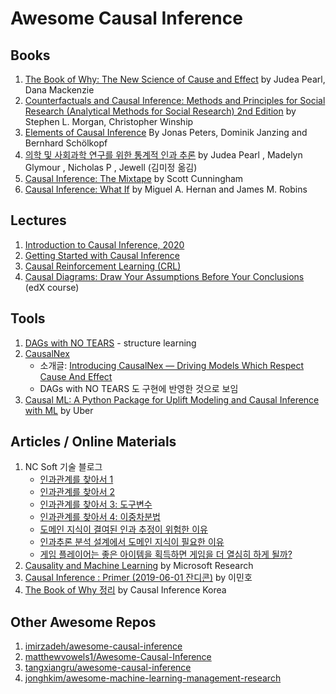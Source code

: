 # Awesome Causal Inference

## Books
1. [The Book of Why: The New Science of Cause and Effect](https://www.amazon.com/Book-Why-Science-Cause-Effect/dp/046509760X) by Judea Pearl, Dana Mackenzie
2. [Counterfactuals and Causal Inference: Methods and Principles for Social Research (Analytical Methods for Social Research) 2nd Edition](https://www.amazon.com/Counterfactuals-Causal-Inference-Principles-Analytical/dp/1107694167) by Stephen L. Morgan, Christopher Winship
3. [Elements of Causal Inference](https://mitpress.mit.edu/books/elements-causal-inference) By Jonas Peters, Dominik Janzing and Bernhard Schölkopf
4. [의학 및 사회과학 연구를 위한 통계적 인과 추론](http://www.kyobobook.co.kr/product/detailViewKor.laf?barcode=9791125102236) by Judea Pearl , Madelyn Glymour , Nicholas P , Jewell (김미정 옮김)
5. [Causal Inference: The Mixtape](https://mixtape.scunning.com/index.html) by Scott Cunningham
6. [Causal Inference: What If](https://www.hsph.harvard.edu/miguel-hernan/causal-inference-book/) by Miguel A. Hernan and James M. Robins

## Lectures
1. [Introduction to Causal Inference, 2020](https://www.bradyneal.com/causal-inference-course)
2. [Getting Started with Causal Inference](https://causalinference.gitlab.io)
3. [Causal Reinforcement Learning (CRL)](https://crl.causalai.net)
4. [Causal Diagrams: Draw Your Assumptions Before Your Conclusions](https://www.edx.org/course/causal-diagrams-draw-your-assumptions-before-your) (edX course)

## Tools
1. [DAGs with NO TEARS](https://github.com/xunzheng/notears) - structure learning
2. [CausalNex](https://github.com/quantumblacklabs/causalnex)
    * 소개글: [Introducing CausalNex — Driving Models Which Respect Cause And Effect](https://medium.com/quantumblack/introducing-causalnex-driving-models-which-respect-cause-and-effect-a561545f0a5e)
    * DAGs with NO TEARS 도 구현에 반영한 것으로 보임
3. [Causal ML: A Python Package for Uplift Modeling and Causal Inference with ML](https://github.com/uber/causalml) by Uber

## Articles / Online Materials
1. NC Soft 기술 블로그 
    * [인과관계를 찾아서 1](https://danbi-ncsoft.github.io/study/2019/02/19/causality-part1.html)
    * [인과관계를 찾아서 2](https://danbi-ncsoft.github.io/study/2019/02/19/causality-part2.html) 
    * [인과관계를 찾아서 3: 도구변수](https://danbi-ncsoft.github.io/study/2019/08/07/IV.html) 
    * [인과관계를 찾아서 4: 이중차분법](https://danbi-ncsoft.github.io/study/2019/08/13/causality-part4-DID.html) 
    * [도메인 지식이 결여된 인과 추정이 위험한 이유](https://danbi-ncsoft.github.io/study/2020/06/29/study-domain_knowledge_and_causal_inference.html) 
    * [인과추론 분석 설계에서 도메인 지식이 필요한 이유](https://danbi-ncsoft.github.io/study/2021/01/15/instrumentvariable.html) 
    * [게임 플레이어는 좋은 아이템을 획득하면 게임을 더 열심히 하게 될까?](https://danbi-ncsoft.github.io/works/2021/05/13/class_get_causal_analysis.html) 
2. [Causality and Machine Learning](https://www.microsoft.com/en-us/research/group/causal-inference/#!downloads) by Microsoft Research
3. [Causal Inference : Primer (2019-06-01 잔디콘)](https://www.slideshare.net/lumiamitie/causal-inference-primer-20190601) by 이민호
4. [The Book of Why 정리](https://causal-inference-korea.gitbook.io/the-book-of-why) by Causal Inference Korea

## Other Awesome Repos
1. [imirzadeh/awesome-causal-inference](https://github.com/imirzadeh/awesome-causal-inference)
2. [matthewvowels1/Awesome-Causal-Inference](https://github.com/matthewvowels1/Awesome-Causal-Inference)
3. [tangxiangru/awesome-causal-inference](https://github.com/tangxiangru/awesome-causal-inference)
4. [jonghkim/awesome-machine-learning-management-research](https://github.com/jonghkim/awesome-machine-learning-management-research#causal_inference)
